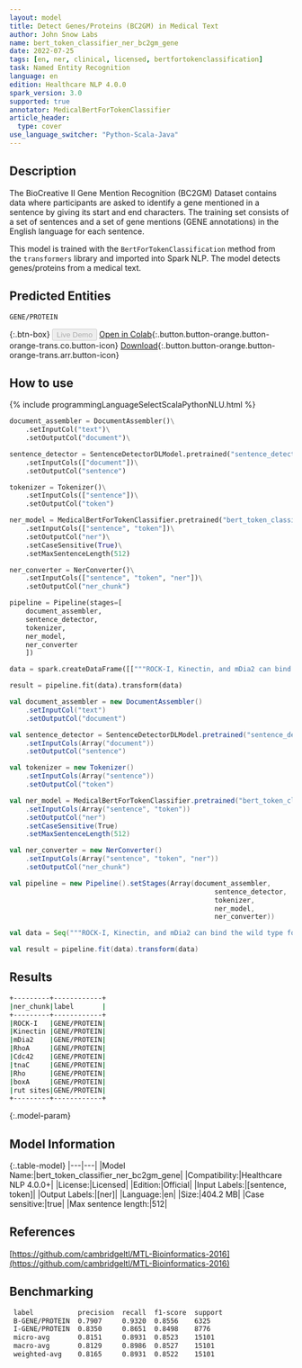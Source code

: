 ```yaml
---
layout: model
title: Detect Genes/Proteins (BC2GM) in Medical Text
author: John Snow Labs
name: bert_token_classifier_ner_bc2gm_gene
date: 2022-07-25
tags: [en, ner, clinical, licensed, bertfortokenclassification]
task: Named Entity Recognition
language: en
edition: Healthcare NLP 4.0.0
spark_version: 3.0
supported: true
annotator: MedicalBertForTokenClassifier
article_header:
  type: cover
use_language_switcher: "Python-Scala-Java"
---
```


## Description

The BioCreative II Gene Mention Recognition (BC2GM) Dataset contains data where participants are asked to identify a gene mentioned in a sentence by giving its start and end characters. The training set consists of a set of sentences and a set of gene mentions (GENE annotations) in the English language for each sentence. 

This model is trained with the `BertForTokenClassification` method from the `transformers` library and imported into Spark NLP. The model detects genes/proteins from a medical text.

## Predicted Entities

`GENE/PROTEIN`

{:.btn-box}
<button class="button button-orange" disabled>Live Demo</button>
[Open in Colab](https://colab.research.google.com/github/JohnSnowLabs/spark-nlp-workshop/blob/master/tutorials/Certification_Trainings/Healthcare/1.Clinical_Named_Entity_Recognition_Model.ipynb){:.button.button-orange.button-orange-trans.co.button-icon}
[Download](https://s3.amazonaws.com/auxdata.johnsnowlabs.com/clinical/models/bert_token_classifier_ner_bc2gm_gene_en_4.0.0_3.0_1658751400656.zip){:.button.button-orange.button-orange-trans.arr.button-icon}

## How to use



<div class="tabs-box" markdown="1">
{% include programmingLanguageSelectScalaPythonNLU.html %}

```python
document_assembler = DocumentAssembler()\
    .setInputCol("text")\
    .setOutputCol("document")\

sentence_detector = SentenceDetectorDLModel.pretrained("sentence_detector_dl_healthcare", "en", "clinical/models")\
    .setInputCols(["document"])\
    .setOutputCol("sentence")

tokenizer = Tokenizer()\
    .setInputCols(["sentence"])\
    .setOutputCol("token")

ner_model = MedicalBertForTokenClassifier.pretrained("bert_token_classifier_ner_bc2gm_gene", "en", "clinical/models")\
    .setInputCols(["sentence", "token"])\
    .setOutputCol("ner")\
    .setCaseSensitive(True)\
    .setMaxSentenceLength(512)

ner_converter = NerConverter()\
    .setInputCols(["sentence", "token", "ner"])\
    .setOutputCol("ner_chunk")

pipeline = Pipeline(stages=[
    document_assembler, 
    sentence_detector,
    tokenizer,
    ner_model,
    ner_converter   
    ])

data = spark.createDataFrame([["""ROCK-I, Kinectin, and mDia2 can bind the wild type forms of both RhoA and Cdc42 in a GTP-dependent manner in vitro. These results support the hypothesis that in the presence of tryptophan the ribosome translating tnaC blocks Rho ' s access to the boxA and rut sites, thereby preventing transcription termination."""]]).toDF("text")

result = pipeline.fit(data).transform(data)
```
```scala
val document_assembler = new DocumentAssembler()
    .setInputCol("text")
    .setOutputCol("document")

val sentence_detector = SentenceDetectorDLModel.pretrained("sentence_detector_dl_healthcare", "en", "clinical/models")
    .setInputCols(Array("document"))
    .setOutputCol("sentence")

val tokenizer = new Tokenizer()
    .setInputCols(Array("sentence"))
    .setOutputCol("token")

val ner_model = MedicalBertForTokenClassifier.pretrained("bert_token_classifier_ner_bc2gm_gene", "en", "clinical/models")
    .setInputCols(Array("sentence", "token"))
    .setOutputCol("ner")
    .setCaseSensitive(True)
    .setMaxSentenceLength(512)

val ner_converter = new NerConverter()
    .setInputCols(Array("sentence", "token", "ner"))
    .setOutputCol("ner_chunk")

val pipeline = new Pipeline().setStages(Array(document_assembler, 
                                                   sentence_detector,
                                                   tokenizer,
                                                   ner_model,
                                                   ner_converter))

val data = Seq("""ROCK-I, Kinectin, and mDia2 can bind the wild type forms of both RhoA and Cdc42 in a GTP-dependent manner in vitro. These results support the hypothesis that in the presence of tryptophan the ribosome translating tnaC blocks Rho ' s access to the boxA and rut sites, thereby preventing transcription termination.""").toDS.toDF("text")

val result = pipeline.fit(data).transform(data)
```
</div>

## Results

```bash
+---------+------------+
|ner_chunk|label       |
+---------+------------+
|ROCK-I   |GENE/PROTEIN|
|Kinectin |GENE/PROTEIN|
|mDia2    |GENE/PROTEIN|
|RhoA     |GENE/PROTEIN|
|Cdc42    |GENE/PROTEIN|
|tnaC     |GENE/PROTEIN|
|Rho      |GENE/PROTEIN|
|boxA     |GENE/PROTEIN|
|rut sites|GENE/PROTEIN|
+---------+------------+
```

{:.model-param}
## Model Information

{:.table-model}
|---|---|
|Model Name:|bert_token_classifier_ner_bc2gm_gene|
|Compatibility:|Healthcare NLP 4.0.0+|
|License:|Licensed|
|Edition:|Official|
|Input Labels:|[sentence, token]|
|Output Labels:|[ner]|
|Language:|en|
|Size:|404.2 MB|
|Case sensitive:|true|
|Max sentence length:|512|

## References

[https://github.com/cambridgeltl/MTL-Bioinformatics-2016](https://github.com/cambridgeltl/MTL-Bioinformatics-2016)

## Benchmarking

```bash
 label           precision  recall  f1-score  support 
 B-GENE/PROTEIN  0.7907     0.9320  0.8556    6325    
 I-GENE/PROTEIN  0.8350     0.8651  0.8498    8776    
 micro-avg       0.8151     0.8931  0.8523    15101   
 macro-avg       0.8129     0.8986  0.8527    15101   
 weighted-avg    0.8165     0.8931  0.8522    15101 
```
